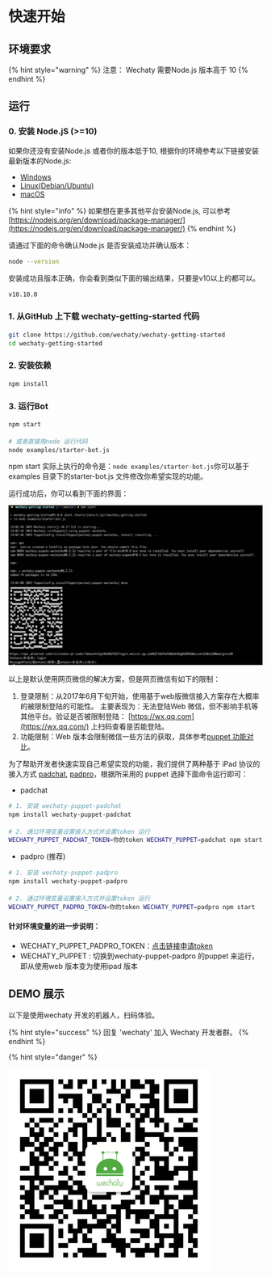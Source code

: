 # 快速开始

## 环境要求    <a id="env"></a>

{% hint style="warning" %}
注意： Wechaty 需要Node.js 版本高于 10
{% endhint %}

## 运行    <a id="run"></a>

### 0. 安装 Node.jS \(&gt;=10\)    <a id="install-nodejs"></a>

如果你还没有安装Node.js 或者你的版本低于10, 根据你的环境参考以下链接安装最新版本的Node.js:

* [Windows](https://nodejs.org/en/download/package-manager/#windows)
* [Linux\(Debian/Ubuntu\)](https://nodejs.org/en/download/package-manager/#debian-and-ubuntu-based-linux-distributions)
* [macOS](https://nodejs.org/en/download/package-manager/#macos)

{% hint style="info" %}
如果想在更多其他平台安装Node.js, 可以参考 [https://nodejs.org/en/download/package-manager/](https://nodejs.org/en/download/package-manager/)
{% endhint %}

请通过下面的命令确认Node.js 是否安装成功并确认版本：

```bash
node --version
```

安装成功且版本正确，你会看到类似下面的输出结果，只要是v10以上的都可以。

```bash
v10.10.0
```

### 1. 从GitHub 上下载 wechaty-getting-started  代码    <a id="clone"></a>

```bash
git clone https://github.com/wechaty/wechaty-getting-started
cd wechaty-getting-started
```

### 2. 安装依赖    <a id="install"></a>

```bash
npm install
```

### 3. 运行Bot    <a id="run"></a>

```bash
npm start

# 或者直接用node 运行代码
node examples/starter-bot.js
```

npm start 实际上执行的命令是：`node examples/starter-bot.js`你可以基于examples 目录下的starter-bot.js 文件修改你希望实现的功能。

运行成功后，你可以看到下面的界面：

![demo](.gitbook/assets/image%20%282%29.png)

以上是默认使用网页微信的解决方案，但是网页微信有如下的限制：

1. 登录限制：从2017年6月下旬开始，使用基于web版微信接入方案存在大概率的被限制登陆的可能性。 主要表现为：无法登陆Web 微信，但不影响手机等其他平台。验证是否被限制登陆： [https://wx.qq.com](https://wx.qq.com/) 上扫码查看是否能登陆。
2. 功能限制：Web 版本会限制微信一些方法的获取，具体参考[puppet 功能对比](puppet.md#puppet-compatibility)。

为了帮助开发者快速实现自己希望实现的功能，我们提供了两种基于 iPad 协议的接入方式 [padchat](https://github.com/lijiarui/wechaty-puppet-padchat), [padpro](https://github.com/botorange/wechaty-puppet-padpro)，根据所采用的 puppet 选择下面命令运行即可：

- padchat

```bash
# 1. 安装 wechaty-puppet-padchat
npm install wechaty-puppet-padchat

# 2. 通过环境变量设置接入方式并设置token 运行
WECHATY_PUPPET_PADCHAT_TOKEN=你的token WECHATY_PUPPET=padchat npm start
```

- padpro (推荐)

```bash
# 1. 安装 wechaty-puppet-padpro
npm install wechaty-puppet-padpro

# 2. 通过环境变量设置接入方式并设置token 运行
WECHATY_PUPPET_PADPRO_TOKEN=你的token WECHATY_PUPPET=padpro npm start
```


#### 针对环境变量的进一步说明：

* WECHATY\_PUPPET\_PADPRO\_TOKEN：[点击链接申请token](https://github.com/lijiarui/wechaty-puppet-padchat/wiki/购买token)
* WECHATY\_PUPPET : 切换到wechaty-puppet-padpro 的puppet 来运行，即从使用web 版本变为使用ipad 版本

## DEMO 展示    <a id="demo"></a>

以下是使用wechaty 开发的机器人，扫码体验。

{% hint style="success" %}
回复 'wechaty' 加入 Wechaty 开发者群。
{% endhint %}

{% hint style="danger" %}

![Wechaty Developers&apos; Home](.gitbook/assets/image%20%281%29.png)

